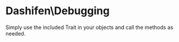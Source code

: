 # Dashifen\Debugging

Simply use the included Trait in your objects and call the methods as needed.
